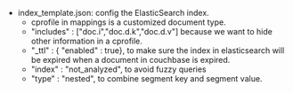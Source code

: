 * index_template.json: config the ElasticSearch index.
    * cprofile in mappings is a customized document type.
	* "includes" : ["doc.i","doc.d.k","doc.d.v"] because we want to hide other information in a cprofile.
	* "_ttl" : { "enabled" : true}, to make sure the index in elasticsearch will be expired when a document in couchbase is expired.
	* "index" : "not_analyzed", to avoid fuzzy queries
	* "type" : "nested", to combine segment key and segment value.

